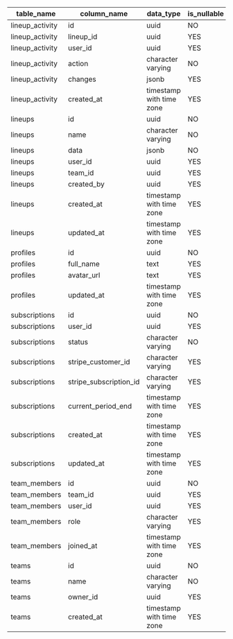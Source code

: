 | table_name      | column_name            | data_type                | is_nullable | column_default               |
| --------------- | ---------------------- | ------------------------ | ----------- | ---------------------------- |
| lineup_activity | id                     | uuid                     | NO          | uuid_generate_v4()           |
| lineup_activity | lineup_id              | uuid                     | YES         | null                         |
| lineup_activity | user_id                | uuid                     | YES         | null                         |
| lineup_activity | action                 | character varying        | NO          | null                         |
| lineup_activity | changes                | jsonb                    | YES         | null                         |
| lineup_activity | created_at             | timestamp with time zone | YES         | now()                        |
| lineups         | id                     | uuid                     | NO          | uuid_generate_v4()           |
| lineups         | name                   | character varying        | NO          | null                         |
| lineups         | data                   | jsonb                    | NO          | null                         |
| lineups         | user_id                | uuid                     | YES         | null                         |
| lineups         | team_id                | uuid                     | YES         | null                         |
| lineups         | created_by             | uuid                     | YES         | null                         |
| lineups         | created_at             | timestamp with time zone | YES         | now()                        |
| lineups         | updated_at             | timestamp with time zone | YES         | now()                        |
| profiles        | id                     | uuid                     | NO          | null                         |
| profiles        | full_name              | text                     | YES         | null                         |
| profiles        | avatar_url             | text                     | YES         | null                         |
| profiles        | updated_at             | timestamp with time zone | YES         | timezone('utc'::text, now()) |
| subscriptions   | id                     | uuid                     | NO          | uuid_generate_v4()           |
| subscriptions   | user_id                | uuid                     | YES         | null                         |
| subscriptions   | status                 | character varying        | NO          | null                         |
| subscriptions   | stripe_customer_id     | character varying        | YES         | null                         |
| subscriptions   | stripe_subscription_id | character varying        | YES         | null                         |
| subscriptions   | current_period_end     | timestamp with time zone | YES         | null                         |
| subscriptions   | created_at             | timestamp with time zone | YES         | now()                        |
| subscriptions   | updated_at             | timestamp with time zone | YES         | now()                        |
| team_members    | id                     | uuid                     | NO          | uuid_generate_v4()           |
| team_members    | team_id                | uuid                     | YES         | null                         |
| team_members    | user_id                | uuid                     | YES         | null                         |
| team_members    | role                   | character varying        | YES         | 'member'::character varying  |
| team_members    | joined_at              | timestamp with time zone | YES         | now()                        |
| teams           | id                     | uuid                     | NO          | uuid_generate_v4()           |
| teams           | name                   | character varying        | NO          | null                         |
| teams           | owner_id               | uuid                     | YES         | null                         |
| teams           | created_at             | timestamp with time zone | YES         | now()                        |